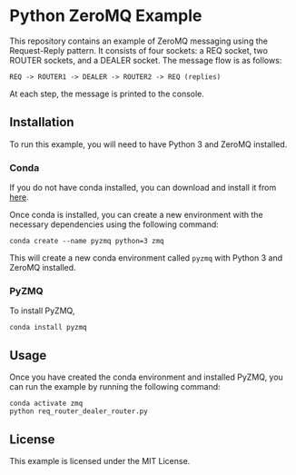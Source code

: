 # Python ZeroMQ Example

This repository contains an example of ZeroMQ messaging using the Request-Reply pattern. It consists of four sockets: a REQ socket, two ROUTER sockets, and a DEALER socket. The message flow is as follows:

    REQ -> ROUTER1 -> DEALER -> ROUTER2 -> REQ (replies)

At each step, the message is printed to the console.

## Installation

To run this example, you will need to have Python 3 and ZeroMQ installed.

### Conda

If you do not have conda installed, you can download and install it from [here](https://docs.conda.io/projects/conda/en/latest/user-guide/install/index.html).

Once conda is installed, you can create a new environment with the necessary dependencies using the following command:

```
conda create --name pyzmq python=3 zmq
```

This will create a new conda environment called `pyzmq` with Python 3 and ZeroMQ installed.

### PyZMQ

To install PyZMQ,

```
conda install pyzmq
```

## Usage

Once you have created the conda environment and installed PyZMQ, you can run the example by running the following command:

```
conda activate zmq
python req_router_dealer_router.py
```

## License

This example is licensed under the MIT License.

